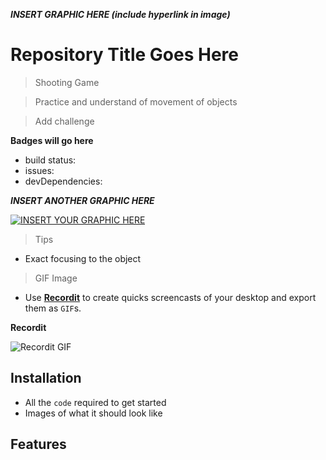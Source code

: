 

***INSERT GRAPHIC HERE (include hyperlink in image)***

# Repository Title Goes Here

> Shooting Game

> Practice and understand of movement of objects

> Add challenge

**Badges will go here**

- build status: 
- issues: 
- devDependencies: 

***INSERT ANOTHER GRAPHIC HERE***

[![INSERT YOUR GRAPHIC HERE](http://#)]()

> Tips

- Exact focusing to the object

> GIF Image

- Use <a href="http://recordit.co/" target="_blank">**Recordit**</a> to create quicks screencasts of your desktop and export them as `GIF`s.

**Recordit**

![Recordit GIF](http://g.recordit.co/iLN6A0vSD8.gif)

## Installation

- All the `code` required to get started
- Images of what it should look like


## Features


